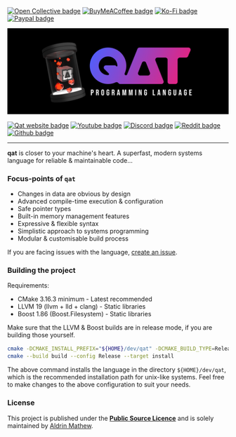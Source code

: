<div>
<a href="https://opencollective.com/qatlang"><img src="https://img.shields.io/badge/Open%20Collective-3385FF?style=for-the-badge&logo=open-collective&logoColor=white" alt="Open Collective badge"/></a>
<a href="https://buymeacoffee.com/aldrinmathew"><img src="https://img.shields.io/badge/Buy%20Me%20a%20Coffee-ffdd00?style=for-the-badge&logo=buy-me-a-coffee&logoColor=black" alt="BuyMeACoffee badge"/></a>
<a href="https://ko-fi.com/aldrinmathew"><img src="https://img.shields.io/badge/Ko--fi-F16061?style=for-the-badge&logo=ko-fi&logoColor=white" alt="Ko-Fi badge"/></a>
<a href="https://paypal.me/aldrinsartfactory"><img src="https://img.shields.io/badge/PayPal-00457C?style=for-the-badge&logo=paypal&logoColor=white" alt="Paypal badge"/></a>
</div>

![Qat cover image](./media/curved_cover_wide.png)

<div>
<a href="https://qatlang.org"><img src="https://img.shields.io/badge/qatlang.org-444444?style=for-the-badge&logoColor=white" alt="Qat website badge"/></a>
<a href="https://youtube.com/@aldrinmathew"><img src="https://img.shields.io/badge/YouTube-FF0000?style=for-the-badge&logo=youtube&logoColor=white" alt="Youtube badge"/></a>
<a href="https://discord.gg/CNW3Uvptvd"><img src="https://img.shields.io/badge/Discord-7289DA?style=for-the-badge&logo=discord&logoColor=white" alt="Discord badge"/></a>
<a href="https://reddit.com/r/qatlang"><img src="https://img.shields.io/badge/Reddit-FF4500?style=for-the-badge&logo=reddit&logoColor=white" alt="Reddit badge"/></a>
<a href="https://github.com/AldrinMathew"><img src="https://img.shields.io/badge/Profile-000000?style=for-the-badge&logo=github&logoColor=white" alt="Github badge"/></a>
<hr>
</div>

**qat** is closer to your machine's heart. A superfast, modern systems language for reliable & maintainable code...

### Focus-points of `qat`

- Changes in data are obvious by design
- Advanced compile-time execution & configuration
- Safe pointer types
- Built-in memory management features
- Expressive & flexible syntax
- Simplistic approach to systems programming
- Modular & customisable build process

If you are facing issues with the language, [create an issue](https://github.com/qatlang/qat/issues/new/choose).

### Building the project

Requirements:

- CMake 3.16.3 minimum - Latest recommended
- LLVM 19 (llvm + lld + clang) - Static libraries
- Boost 1.86 (Boost.Filesystem) - Static libraries

Make sure that the LLVM & Boost builds are in release mode, if you are building those yourself.

```bash
cmake -DCMAKE_INSTALL_PREFIX="${HOME}/dev/qat" -DCMAKE_BUILD_TYPE=Release -DLLVM_DIR="/path/to/llvm" -DCMAKE_CXX_COMPILER="clang++-19" -DBOOST_DIR="/path/to/boost" -DCMAKE_C_COMPILER="clang-19" -DCMAKE_C_COMPILER_WORKS=1 -DCMAKE_CXX_COMPILER_WORKS=1 -DBUILD_SHARED_LIBS=false -GNinja -S src/ -B build/
cmake --build build --config Release --target install
```

The above command installs the language in the directory `${HOME}/dev/qat`, which is the recommended installation path for unix-like systems. Feel free to make changes to the above configuration to suit your needs.

### License

This project is published under the [**Public Source Licence**](https://github.com/qatlang/qat/blob/main/LICENSE) and is solely maintained by [Aldrin Mathew](https://github.com/AldrinMathew).
